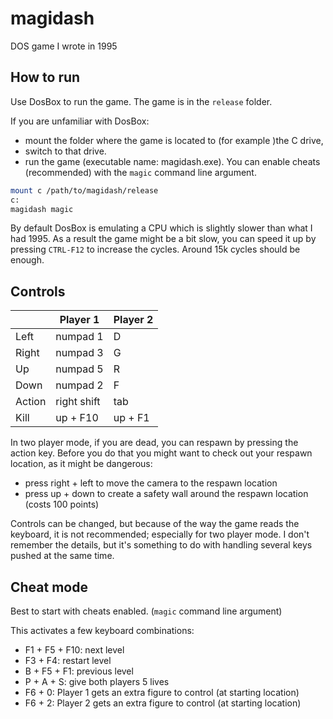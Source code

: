 # magidash

DOS game I wrote in 1995

## How to run

Use DosBox to run the game.  The game is in the `release` folder. 

If you are unfamiliar with DosBox: 
* mount the folder where the game is located to (for example )the C drive, 
* switch to that drive.
* run the game (executable name: magidash.exe). You can enable cheats (recommended) with the `magic` command line argument.
 
```bash
mount c /path/to/magidash/release
c:
magidash magic
```

By default DosBox is emulating a CPU which is slightly slower than what I had 1995. As a result the game might be a bit slow, you can speed it up by pressing `CTRL-F12` to increase the cycles. Around 15k cycles should be enough.

## Controls

|         | Player 1     | Player 2  |
|---------|--------------|-----------|
| Left    | numpad 1     | D         |
| Right   | numpad 3     | G         |
| Up      | numpad 5     | R         |
| Down    | numpad 2     | F         |
| Action  | right shift  | tab       |
| Kill    | up + F10     | up + F1   |

In two player mode, if you are dead, you can respawn by pressing the action key. Before you do that you might want to check out your respawn location, as it might be dangerous:
* press right + left to move the camera to the respawn location
* press up + down to create a safety wall around the respawn location (costs 100 points)

Controls can be changed, but because of the way the game reads the keyboard, it is not recommended; especially for two player mode. I don't remember the details, but it's something to do with handling several keys pushed at the same time.

## Cheat mode

Best to start with cheats enabled. (`magic` command line argument)

This activates a few keyboard combinations:
* F1 + F5 + F10: next level
* F3 + F4: restart level
* B + F5 + F1: previous level
* P + A + S: give both players 5 lives
* F6 + 0: Player 1 gets an extra figure to control (at starting location)
* F6 + 2: Player 2 gets an extra figure to control (at starting location)
